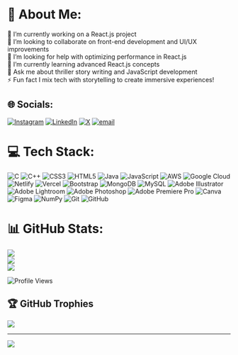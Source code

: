 # 💫 About Me:
📐 I’m currently working on a React.js project <br>🤝 I’m looking to collaborate on front-end development and UI/UX improvements<br>🤲 I’m looking for help with optimizing performance in React.js<br>🌱 I’m currently learning advanced React.js concepts<br>💬 Ask me about thriller story writing and JavaScript development<br>⚡ Fun fact I mix tech with storytelling to create immersive experiences!


## 🌐 Socials:
[![Instagram](https://img.shields.io/badge/Instagram-%23E4405F.svg?logo=Instagram&logoColor=white)](https://instagram.com/guruuxhh) [![LinkedIn](https://img.shields.io/badge/LinkedIn-%230077B5.svg?logo=linkedin&logoColor=white)](https://linkedin.com/in/guru-prasath-2552b4248) [![X](https://img.shields.io/badge/X-black.svg?logo=X&logoColor=white)](https://x.com/guru00825) [![email](https://img.shields.io/badge/Email-D14836?logo=gmail&logoColor=white)](mailto:guru00825@gmail.com) 

# 💻 Tech Stack:
![C](https://img.shields.io/badge/c-%2300599C.svg?style=for-the-badge&logo=c&logoColor=white) ![C++](https://img.shields.io/badge/c++-%2300599C.svg?style=for-the-badge&logo=c%2B%2B&logoColor=white) ![CSS3](https://img.shields.io/badge/css3-%231572B6.svg?style=for-the-badge&logo=css3&logoColor=white) ![HTML5](https://img.shields.io/badge/html5-%23E34F26.svg?style=for-the-badge&logo=html5&logoColor=white) ![Java](https://img.shields.io/badge/java-%23ED8B00.svg?style=for-the-badge&logo=openjdk&logoColor=white) ![JavaScript](https://img.shields.io/badge/javascript-%23323330.svg?style=for-the-badge&logo=javascript&logoColor=%23F7DF1E) ![AWS](https://img.shields.io/badge/AWS-%23FF9900.svg?style=for-the-badge&logo=amazon-aws&logoColor=white) ![Google Cloud](https://img.shields.io/badge/GoogleCloud-%234285F4.svg?style=for-the-badge&logo=google-cloud&logoColor=white) ![Netlify](https://img.shields.io/badge/netlify-%23000000.svg?style=for-the-badge&logo=netlify&logoColor=#00C7B7) ![Vercel](https://img.shields.io/badge/vercel-%23000000.svg?style=for-the-badge&logo=vercel&logoColor=white) ![Bootstrap](https://img.shields.io/badge/bootstrap-%238511FA.svg?style=for-the-badge&logo=bootstrap&logoColor=white) ![MongoDB](https://img.shields.io/badge/MongoDB-%234ea94b.svg?style=for-the-badge&logo=mongodb&logoColor=white) ![MySQL](https://img.shields.io/badge/mysql-4479A1.svg?style=for-the-badge&logo=mysql&logoColor=white) ![Adobe Illustrator](https://img.shields.io/badge/adobe%20illustrator-%23FF9A00.svg?style=for-the-badge&logo=adobe%20illustrator&logoColor=white) ![Adobe Lightroom](https://img.shields.io/badge/Adobe%20Lightroom-31A8FF.svg?style=for-the-badge&logo=Adobe%20Lightroom&logoColor=white) ![Adobe Photoshop](https://img.shields.io/badge/adobe%20photoshop-%2331A8FF.svg?style=for-the-badge&logo=adobe%20photoshop&logoColor=white) ![Adobe Premiere Pro](https://img.shields.io/badge/Adobe%20Premiere%20Pro-9999FF.svg?style=for-the-badge&logo=Adobe%20Premiere%20Pro&logoColor=white) ![Canva](https://img.shields.io/badge/Canva-%2300C4CC.svg?style=for-the-badge&logo=Canva&logoColor=white) ![Figma](https://img.shields.io/badge/figma-%23F24E1E.svg?style=for-the-badge&logo=figma&logoColor=white) ![NumPy](https://img.shields.io/badge/numpy-%23013243.svg?style=for-the-badge&logo=numpy&logoColor=white) ![Git](https://img.shields.io/badge/git-%23F05033.svg?style=for-the-badge&logo=git&logoColor=white) ![GitHub](https://img.shields.io/badge/github-%23121011.svg?style=for-the-badge&logo=github&logoColor=white)
# 📊 GitHub Stats:
![](https://github-readme-stats.vercel.app/api?username=guruprasath1234&theme=dark&hide_border=false&include_all_commits=false&count_private=false)<br/>
![](https://nirzak-streak-stats.vercel.app/?user=guruprasath1234&theme=dark&hide_border=false)<br/>
![](https://github-readme-stats.vercel.app/api/top-langs/?username=guruprasath1234&theme=dark&hide_border=false&include_all_commits=false&count_private=false&layout=compact)

![Profile Views](https://komarev.com/ghpvc/?username=guruprasath1234&label=Profile%20views&color=0e75b6&style=flat)


## 🏆 GitHub Trophies
![](https://github-profile-trophy.vercel.app/?username=guruprasath1234&theme=radical&no-frame=false&no-bg=false&margin-w=4)

---
[![](https://visitcount.itsvg.in/api?id=guruprasath1234&icon=0&color=0)](https://visitcount.itsvg.in)



<!-- Proudly created with GPRM ( https://gprm.itsvg.in ) -->
